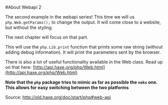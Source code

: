 #About Webapi 2

The second example in the webapi series!
This time we will us `php.Web.getParams();` to change the output.
It will come close to a website, but without the styling.

The next chapter will focus on that part.

This will use the `php.Lib.print` function that prints some raw string (without adding debug information). It will print the parameters sent by the browser.

There is also a lot of useful functionality available in the Web class.
Read up on that here: [http://api.haxe.org/php/Web.html](http://api.haxe.org/php/Web.html)

**Note that the `php` package tries to mimic as far as possible the `neko` one. This allows for easy switching between the two platforms**

Source: <http://old.haxe.org/doc/start/php#web-api>
